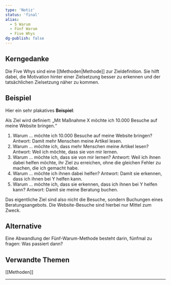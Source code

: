 ```yaml
---
type: 'Notiz'
status: 'final'
alias:
  - 5 Warum
  - Fünf Warum
  - Five Whys
dg-publish: false
---
```


## Kerngedanke
Die Five Whys sind eine [[Methoden|Methode]] zur Zieldefinition. Sie hilft dabei, die Motivation hinter einer Zielsetzung besser zu erkennen und der tatsächlichen Zielsetzung näher zu kommen.

## Beispiel

Hier ein sehr plakatives **Beispiel**:

Als Ziel wird definiert: „Mit Maßnahme X möchte ich 10.000 Besuche auf meine Website bringen.“
1. Warum ... möchte ich 10.000 Besuche auf meine Website bringen? Antwort: Damit mehr Menschen meine Artikel lesen.
2. Warum ... möchte ich, dass mehr Menschen meine Artikel lesen? Antwort: Weil ich möchte, dass sie von mir lernen.
3. Warum ... möchte ich, dass sie von mir lernen? Antwort: Weil ich ihnen dabei helfen möchte, ihr Ziel zu erreichen, ohne die gleichen Fehler zu machen, die ich gemacht habe.
4. Warum ... möchte ich ihnen dabei helfen? Antwort: Damit sie erkennen, dass ich ihnen bei Y helfen kann.
5. Warum ... möchte ich, dass sie erkennen, dass ich ihnen bei Y helfen kann? Antwort: Damit sie meine Beratung buchen.

Das eigentliche Ziel sind also nicht die Besuche, sondern Buchungen eines Beratungsangebots. Die Website-Besuche sind hierbei nur Mittel zum Zweck.

## Alternative
Eine Abwandlung der Fünf-Warum-Methode besteht darin, fünfmal zu fragen: Was passiert dann?

## Verwandte Themen

[[Methoden]]

---
